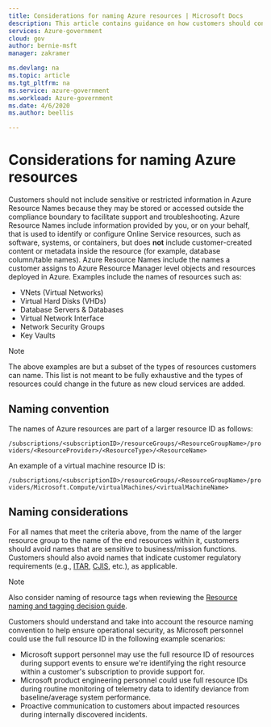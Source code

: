 ```yaml
---
title: Considerations for naming Azure resources | Microsoft Docs
description: This article contains guidance on how customers should consider naming their Azure resources to prevent attribution to business/mission sensitive workloads.
services: Azure-government
cloud: gov
author: bernie-msft
manager: zakramer

ms.devlang: na
ms.topic: article
ms.tgt_pltfrm: na
ms.service: azure-government
ms.workload: Azure-government
ms.date: 4/6/2020
ms.author: beellis

---
```

# Considerations for naming Azure resources
Customers should not include sensitive or restricted information in Azure Resource Names because they may be stored or accessed outside the compliance boundary to facilitate support and troubleshooting.
Azure Resource Names include information provided by you, or on your behalf, that is used to identify or configure Online Service resources, such as software, systems, or containers, but does **not** include customer-created content or metadata inside the resource (for example, database column/table names).  Azure Resource Names include the names a customer assigns to Azure Resource Manager level objects and resources deployed in Azure.  Examples include the names of resources such as:
*    VNets (Virtual Networks)
*    Virtual Hard Disks (VHDs)
*    Database Servers & Databases
*    Virtual Network Interface
*    Network Security Groups
*    Key Vaults

>[!NOTE]
>The above examples are but a subset of the types of resources customers can name. This list is not meant to be fully exhaustive and the types of resources could change in the future as new cloud services are added.
>

## Naming convention
The names of Azure resources are part of a larger resource ID as follows:

`/subscriptions/<subscriptionID>/resourceGroups/<ResourceGroupName>/providers/<ResourceProvider>/<ResourceType>/<ResourceName>`

An example of a virtual machine resource ID is:

`/subscriptions/<subscriptionID>/resourceGroups/<ResourceGroupName>/providers/Microsoft.Compute/virtualMachines/<virtualMachineName>`


## Naming considerations
For all names that meet the criteria above, from the name of the larger resource group to the name of the end resources within it, customers should avoid names that are sensitive to business/mission functions.  Customers should also avoid names that indicate customer regulatory requirements (e.g., [ITAR](https://docs.microsoft.com/microsoft-365/compliance/offering-itar?view=o365-worldwide), [CJIS](https://docs.microsoft.com/microsoft-365/compliance/offering-cjis?view=o365-worldwide), etc.), as applicable.

>[!NOTE]
>Also consider naming of resource tags when reviewing the [Resource naming and tagging decision guide](https://docs.microsoft.com/azure/cloud-adoption-framework/decision-guides/resource-tagging/?toc=/azure/>azure-resource-manager/management/toc.json).
>

Customers should understand and take into account the resource naming convention to help ensure  operational security, as Microsoft personnel could use the full resource ID in the following example scenarios:

*    Microsoft support personnel may use the full resource ID of resources during support events to ensure we're identifying the right resource within a customer's subscription to provide support for.
*    Microsoft product engineering personnel could use full resource IDs during routine monitoring of telemetry data to identify deviance from baseline/average system performance.
*    Proactive communication to customers about impacted resources during internally discovered incidents.

